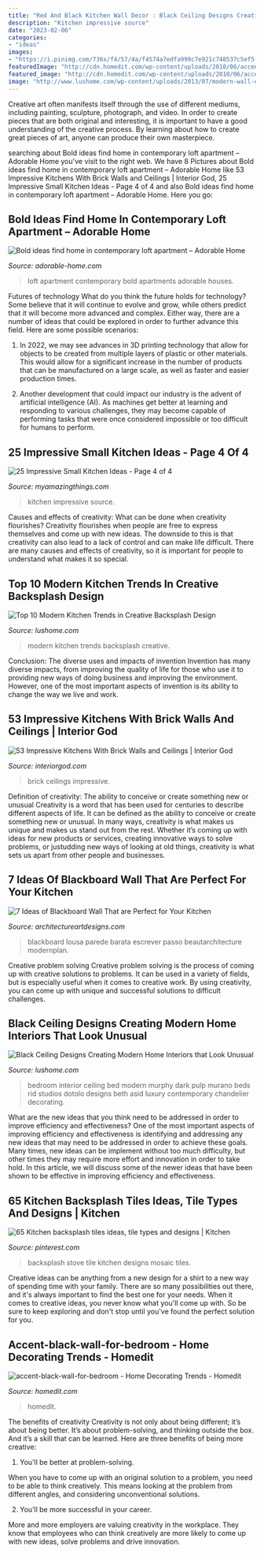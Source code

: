 ```yaml
---
title: "Red And Black Kitchen Wall Decor : Black Ceiling Designs Creating Modern Home Interiors That Look Unusual"
description: "Kitchen impressive source"
date: "2023-02-06"
categories:
- "ideas"
images:
- "https://i.pinimg.com/736x/f4/57/4a/f4574a7edfa999c7e921c748537c5ef5--stove-backsplash-backsplash-ideas.jpg"
featuredImage: "http://cdn.homedit.com/wp-content/uploads/2010/06/accent-black-wall-for-bedroom.jpg"
featured_image: "http://cdn.homedit.com/wp-content/uploads/2010/06/accent-black-wall-for-bedroom.jpg"
image: "http://www.lushome.com/wp-content/uploads/2013/07/modern-wall-design-kitchen-backsplashes-13.jpg"
---
```



Creative art often manifests itself through the use of different mediums, including painting, sculpture, photograph, and video. In order to create pieces that are both original and interesting, it is important to have a good understanding of the creative process. By learning about how to create great pieces of art, anyone can produce their own masterpiece.

	

		
searching about Bold ideas find home in contemporary loft apartment – Adorable Home you've visit to the right web. We have 8 Pictures about Bold ideas find home in contemporary loft apartment – Adorable Home like 53 Impressive Kitchens With Brick Walls and Ceilings | Interior God, 25 Impressive Small Kitchen Ideas - Page 4 of 4 and also Bold ideas find home in contemporary loft apartment – Adorable Home. Here you go:
		
    
## Bold Ideas Find Home In Contemporary Loft Apartment – Adorable Home

<img loading=lazy src="https://adorable-home.com/wp-content/gallery/bold-ideas-find-home-in-contemporary-loft-apartment-sofia/contemporary-loft-apartment-3.jpg" onerror="this.onerror=null;this.src='https://tse2.mm.bing.net/th?id=OIP.GPuHx796BRxa5s8vGGNUtgHaLH&amp;pid=15.1';" alt="Bold ideas find home in contemporary loft apartment – Adorable Home">

_Source: adorable-home.com_

>loft apartment contemporary bold apartments adorable houses. 

	

Futures of technology
What do you think the future holds for technology? Some believe that it will continue to evolve and grow, while others predict that it will become more advanced and complex. Either way, there are a number of ideas that could be explored in order to further advance this field. Here are some possible scenarios:
1) In 2022, we may see advances in 3D printing technology that allow for objects to be created from multiple layers of plastic or other materials. This would allow for a significant increase in the number of products that can be manufactured on a large scale, as well as faster and easier production times.

2) Another development that could impact our industry is the advent of artificial intelligence (AI). As machines get better at learning and responding to various challenges, they may become capable of performing tasks that were once considered impossible or too difficult for humans to perform.

    
## 25 Impressive Small Kitchen Ideas - Page 4 Of 4

<img loading=lazy src="http://myamazingthings.com/wp-content/uploads/2017/03/red.jpg" onerror="this.onerror=null;this.src='https://tse4.mm.bing.net/th?id=OIP.7MdNfmw2UBuQFA2BFmLbNQHaLH&amp;pid=15.1';" alt="25 Impressive Small Kitchen Ideas - Page 4 of 4">

_Source: myamazingthings.com_

>kitchen impressive source. 

	

Causes and effects of creativity: What can be done when creativity flourishes?
Creativity flourishes when people are free to express themselves and come up with new ideas. The downside to this is that creativity can also lead to a lack of control and can make life difficult. There are many causes and effects of creativity, so it is important for people to understand what makes it so special.

    
## Top 10 Modern Kitchen Trends In Creative Backsplash Design

<img loading=lazy src="http://www.lushome.com/wp-content/uploads/2013/07/modern-wall-design-kitchen-backsplashes-13.jpg" onerror="this.onerror=null;this.src='https://tse4.mm.bing.net/th?id=OIP.LU7S5jBt5zwBy--ep1OjEQHaJ3&amp;pid=15.1';" alt="Top 10 Modern Kitchen Trends in Creative Backsplash Design">

_Source: lushome.com_

>modern kitchen trends backsplash creative. 

	

Conclusion: The diverse uses and impacts of invention
Invention has many diverse impacts, from improving the quality of life for those who use it to providing new ways of doing business and improving the environment. However, one of the most important aspects of invention is its ability to change the way we live and work.

    
## 53 Impressive Kitchens With Brick Walls And Ceilings | Interior God

<img loading=lazy src="https://interiorgod.com/wp-content/uploads/2016/06/brick-wall-kitchen-ideas.jpg" onerror="this.onerror=null;this.src='https://tse1.mm.bing.net/th?id=OIP.IC7xrQOUwIWHVJsvqtGmMwHaLH&amp;pid=15.1';" alt="53 Impressive Kitchens With Brick Walls and Ceilings | Interior God">

_Source: interiorgod.com_

>brick ceilings impressive. 

	

Definition of creativity: The ability to conceive or create something new or unusual
Creativity is a word that has been used for centuries to describe different aspects of life. It can be defined as the ability to conceive or create something new or unusual. In many ways, creativity is what makes us unique and makes us stand out from the rest. Whether it’s coming up with ideas for new products or services, creating innovative ways to solve problems, or justudding new ways of looking at old things, creativity is what sets us apart from other people and businesses.

    
## 7 Ideas Of Blackboard Wall That Are Perfect For Your Kitchen

<img loading=lazy src="https://www.architectureartdesigns.com/wp-content/uploads/2020/06/2-33-630x945.jpg" onerror="this.onerror=null;this.src='https://tse4.mm.bing.net/th?id=OIP.wPyZftzCO1wSzBM4GBhzwgHaLH&amp;pid=15.1';" alt="7 Ideas of Blackboard Wall That are Perfect for Your Kitchen">

_Source: architectureartdesigns.com_

>blackboard lousa parede barata escrever passo beautarchitecture modernplan. 

	

Creative problem solving
Creative problem solving is the process of coming up with creative solutions to problems. It can be used in a variety of fields, but is especially useful when it comes to creative work. By using creativity, you can come up with unique and successful solutions to difficult challenges.

    
## Black Ceiling Designs Creating Modern Home Interiors That Look Unusual

<img loading=lazy src="http://www.lushome.com/wp-content/uploads/2012/11/black-ceiling-designs-interior-paint-decorating-ideas-18.jpg" onerror="this.onerror=null;this.src='https://tse2.mm.bing.net/th?id=OIP.x6JbrhSMDJ6U4SZUW2ffRgHaKM&amp;pid=15.1';" alt="Black Ceiling Designs Creating Modern Home Interiors that Look Unusual">

_Source: lushome.com_

>bedroom interior ceiling bed modern murphy dark pulp murano beds rid studios dotolo designs beth asid luxury contemporary chandelier decorating. 

	

What are the new ideas that you think need to be addressed in order to improve efficiency and effectiveness?
One of the most important aspects of improving efficiency and effectiveness is identifying and addressing any new ideas that may need to be addressed in order to achieve these goals. Many times, new ideas can be implement without too much difficulty, but other times they may require more effort and innovation in order to take hold. In this article, we will discuss some of the newer ideas that have been shown to be effective in improving efficiency and effectiveness.

    
## 65 Kitchen Backsplash Tiles Ideas, Tile Types And Designs | Kitchen

<img loading=lazy src="https://i.pinimg.com/736x/f4/57/4a/f4574a7edfa999c7e921c748537c5ef5--stove-backsplash-backsplash-ideas.jpg" onerror="this.onerror=null;this.src='https://tse2.mm.bing.net/th?id=OIP._9WuOGkn5RXvgiCsWTgm8gHaJ4&amp;pid=15.1';" alt="65 Kitchen backsplash tiles ideas, tile types and designs | Kitchen">

_Source: pinterest.com_

>backsplash stove tile kitchen designs mosaic tiles. 

	

Creative ideas can be anything from a new design for a shirt to a new way of spending time with your family. There are so many possibilities out there, and it's always important to find the best one for your needs. When it comes to creative ideas, you never know what you'll come up with. So be sure to keep exploring and don't stop until you've found the perfect solution for you.

    
## Accent-black-wall-for-bedroom - Home Decorating Trends - Homedit

<img loading=lazy src="http://cdn.homedit.com/wp-content/uploads/2010/06/accent-black-wall-for-bedroom.jpg" onerror="this.onerror=null;this.src='https://tse4.mm.bing.net/th?id=OIP.ZN2-335d1e6Zj1uaaTtpTgHaKS&amp;pid=15.1';" alt="accent-black-wall-for-bedroom - Home Decorating Trends - Homedit">

_Source: homedit.com_

>homedit. 

	

The benefits of creativity
Creativity is not only about being different; it’s about being better. It’s about problem-solving, and thinking outside the box. And it’s a skill that can be learned. Here are three benefits of being more creative:
1. You’ll be better at problem-solving.

When you have to come up with an original solution to a problem, you need to be able to think creatively. This means looking at the problem from different angles, and considering unconventional solutions.

2. You’ll be more successful in your career.

More and more employers are valuing creativity in the workplace. They know that employees who can think creatively are more likely to come up with new ideas, solve problems and drive innovation.

